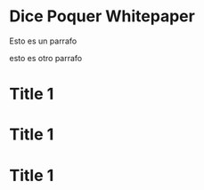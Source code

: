 # Dice Poquer Whitepaper

Esto es un parrafo

esto es otro parrafo

# Title 1

# Title 1

# Title 1
